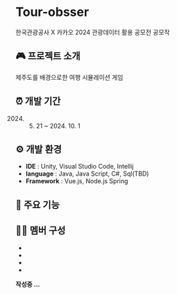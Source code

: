 # Tour-obsser
한국관광공사 X 카카오 2024 관광데이터 활용 공모전 공모작



## 🎮 프로젝트 소개
제주도를 배경으로한 여행 시뮬레이션 게임



## ⏰ 개발 기간
2024. 5. 21 ~ 2024. 10. 1


     
## ⚙️ 개발 환경
- **IDE** : Unity, Visual Studio Code, Intellij
- **language** : Java, Java Script, C#, Sql(TBD)
- **Framework** : Vue.js, Node.js Spring



## 📌 주요 기능



## 🧑‍💻 멤버 구성
-
-
-
-

 **작성중 ...**
 
<!---
Gyu-me/Gyu-me is a ✨ special ✨ repository because its `README.md` (this file) appears on your GitHub profile.
You can click the Preview link to take a look at your changes.
--->

